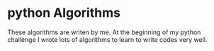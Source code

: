 # python Algorithms

These algorithms are writen by me. At the beginning of my python challenge I wrote lots of algorithms to learn to write codes very well.
